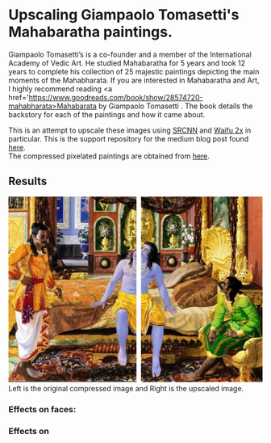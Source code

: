 # Upscaling Giampaolo Tomasetti's Mahabaratha paintings.
Giampaolo Tomasetti’s is a co-founder and a member of the International Academy of Vedic Art. He studied Mahabaratha for 5 years and took 12 years to complete his collection of 25 majestic paintings depicting the main moments of the Mahabharata.
If you are interested in Mahabaratha and Art, I highly recommend reading <a href='https://www.goodreads.com/book/show/28574720-mahabharata>Mahabarata by Giampaolo Tomasetti </a>. The book details the backstory for each of the paintings and how it came about.

This is an attempt to upscale these images using <a href='https://arxiv.org/pdf/1501.00092.pdf'>SRCNN</a> and <a href='https://github.com/nagadomi/waifu2x'>Waifu 2x</a> in particular.
This is the support repository for the medium blog post found <a href='https://medium.com/@adiamaankeerthi/unleashing-a-neural-network-trained-in-anime-art-onto-mahabaratha-paintings-3236f56beed4'>here</a>.<br>
The compressed pixelated paintings are obtained from <a href='https://atmanirvana.com/mahabharata-in-painting/'>here</a>.<br>

## Results
![The Choice](combined/the_choice_combined.png)
Left is the original compressed image and Right is the upscaled image.

### Effects on faces:


### Effects on 

